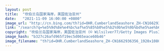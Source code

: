 ```yaml
---
layout: post
title:  "坎伯兰岛国家海岸，美国佐治亚州"
date:   "2021-11-09 16:00:00 +0800"
image_url: "http://cn.bing.com/th?id=OHR.CumberlandSeashore_ZH-CN1662936356_1920x1080.jpg&rf=LaDigue_1920x1080.jpg&pid=hp"
link: "/search?q=%e5%9d%8e%e4%bc%af%e5%85%b0%e5%b2%9b%e5%9b%bd%e5%ae%b6%e6%b5%b7%e5%b2%b8&form=hpcapt&mkt=zh-cn"
copyright: "坎伯兰岛国家海岸，美国佐治亚州 (© Wilsilver77/Getty Images Plus)"
image_hash: "b327c26afd965f19ec5d065eace60b46"
image_filename: "th?id=OHR.CumberlandSeashore_ZH-CN1662936356_1920x1080.jpg&rf=LaDigue_1920x1080.jpg&pid=hp"
---
```

